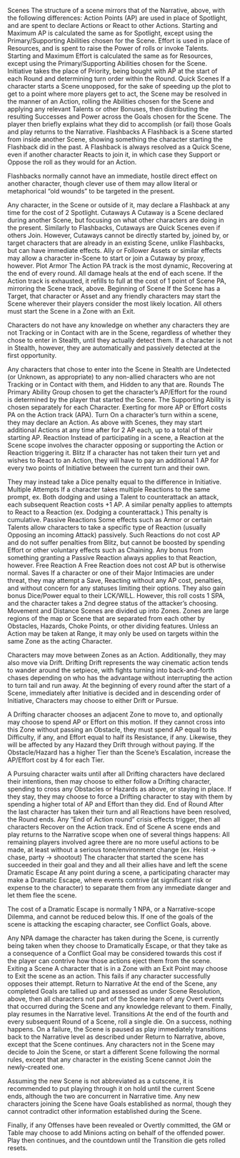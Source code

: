 Scenes
The structure of a scene mirrors that of the Narrative, above, with the following differences:
Action Points (AP) are used in place of Spotlight, and are spent to declare Actions or React to other Actions. Starting and Maximum AP is calculated the same as for Spotlight, except using the Primary/Supporting Abilities chosen for the Scene.
Effort is used in place of Resources, and is spent to raise the Power of rolls or invoke Talents. Starting and Maximum Effort is calculated the same as for Resources, except using the Primary/Supporting Abilities chosen for the Scene.
Initiative takes the place of Priority, being bought with AP at the start of each Round and determining turn order within the Round.
Quick Scenes
If a character starts a Scene unopposed, for the sake of speeding up the plot to get to a point where more players get to act, the Scene may be resolved in the manner of an Action, rolling the Abilities chosen for the Scene and applying any relevant Talents or other Bonuses, then distributing the resulting Successes and Power across the Goals chosen for the Scene. The player then briefly explains what they did to accomplish (or fail) those Goals and play returns to the Narrative.
Flashbacks
A Flashback is a Scene started from inside another Scene, showing something the character starting the Flashback did in the past. A Flashback is always resolved as a Quick Scene, even if another character Reacts to join it, in which case they Support or Oppose the roll as they would for an Action.

Flashbacks normally cannot have an immediate, hostile direct effect on another character, though clever use of them may allow literal or metaphorical “old wounds” to be targeted in the present.

Any character, in the Scene or outside of it, may declare a Flashback at any time for the cost of 2 Spotlight.
Cutaways
A Cutaway is a Scene declared during another Scene, but focusing on what other characters are doing in the present. Similarly to Flashbacks, Cutaways are Quick Scenes even if others Join. However, Cutaways cannot be directly started by, joined by, or target characters that are already in an existing Scene, unlike Flashbacks, but can have immediate effects. Ally or Follower Assets or similar effects may allow a character in-Scene to start or join a Cutaway by proxy, however.
Plot Armor
The Action PA track is the most dynamic, Recovering at the end of every round. All damage heals at the end of each scene. If the Action track is exhausted, it refills to full at the cost of 1 point of Scene PA, mirroring the Scene track, above.
Beginning of Scene
If the Scene has a Target, that character or Asset and any friendly characters may start the Scene wherever their players consider the most likely location. All others must start the Scene in a Zone with an Exit.

Characters do not have any knowledge on whether any characters they are not Tracking or in Contact with are in the Scene, regardless of whether they chose to enter in Stealth, until they actually detect them. If a character is not in Stealth, however, they are automatically and passively detected at the first opportunity.

Any characters that chose to enter into the Scene in Stealth are Undetected (or Unknown, as appropriate) to any non-allied characters who are not Tracking or in Contact with them, and Hidden to any that are.
Rounds
The Primary Ability Group chosen to get the character’s AP/Effort for the round is determined by the player that started the Scene. The Supporting Ability is chosen separately for each Character. Exerting for more AP or Effort costs PA on the Action track (APA).
Turn
On a character’s turn within a scene, they may declare an Action. As above with Scenes, they may start additional Actions at any time after for 2 AP each, up to a total of their starting AP.
Reaction
Instead of participating in a scene, a Reaction at the Scene scope involves the character opposing or supporting the Action or Reaction triggering it.
Blitz
If a character has not taken their turn yet and wishes to React to an Action, they will have to pay an additional 1 AP for every two points of Initiative between the current turn and their own.

They may instead take a Dice penalty equal to the difference in Initiative.
Multiple Attempts
If a character takes multiple Reactions to the same prompt, ex. Both dodging and using a Talent to counterattack an attack, each subsequent Reaction costs +1 AP. A similar penalty applies to attempts to React to a Reaction (ex. Dodging a counterattack.) This penalty is cumulative.
Passive Reactions
Some effects such as Armor or certain Talents allow characters to take a specific type of Reaction (usually Opposing an incoming Attack) passively. Such Reactions do not cost AP and do not suffer penalties from Blitz, but cannot be boosted by spending Effort or other voluntary effects such as Chaining. Any bonus from something granting a Passive Reaction always applies to that Reaction, however.
Free Reaction
A Free Reaction does not cost AP but is otherwise normal.
Saves
If a character or one of their Major Intimacies are under threat, they may attempt a Save, Reacting without any AP cost, penalties, and without concern for any statuses limiting their options. They also gain bonus Dice/Power equal to their LCK/WILL. However, this roll costs 1 SPA, and the character takes a 2nd degree status of the attacker’s choosing.
Movement and Distance
Scenes are divided up into Zones. Zones are large regions of the map or Scene that are separated from each other by Obstacles, Hazards, Choke Points, or other dividing features. Unless an Action may be taken at Range, it may only be used on targets within the same Zone as the acting Character. 

Characters may move between Zones as an Action. Additionally, they may also move via Drift.
Drifting
Drift represents the way cinematic action tends to wander around the setpiece, with fights turning into back-and-forth chases depending on who has the advantage without interrupting the action to turn tail and run away. At the beginning of every round after the start of a Scene, immediately after Initiative is decided and in descending order of Initiative, Characters may choose to either Drift or Pursue.

A Drifting character chooses an adjacent Zone to move to, and optionally may choose to spend AP or Effort on this motion. If they cannot cross into this Zone without passing an Obstacle, they must spend AP equal to its Difficulty, if any, and Effort equal to half its Resistance, if any. Likewise, they will be affected by any Hazard they Drift through without paying. If the Obstacle/Hazard has a higher Tier than the Scene’s Escalation, increase the AP/Effort cost by 4 for each Tier.

A Pursuing character waits until after all Drifting characters have declared their intentions, then may choose to either follow a Drifting character, spending to cross any Obstacles or Hazards as above, or staying in place. If they stay, they may choose to force a Drifting character to stay with them by spending a higher total of AP and Effort than they did.
End of Round
After the last character has taken their turn and all Reactions have been resolved, the Round ends. Any “End of Action round” crisis effects trigger, then all characters Recover on the Action track.
End of Scene
A scene ends and play returns to the Narrative scope when one of several things happens:
All remaining players involved agree there are no more useful actions to be made, at least without a serious tone/environment change (ex. Heist → chase, party → shootout)
The character that started the scene has succeeded in their goal and they and all their allies have and left the scene
Dramatic Escape
At any point during a scene, a participating character may make a Dramatic Escape, where events contrive (at significant risk or expense to the character) to separate them from any immediate danger and let them flee the scene.

The cost of a Dramatic Escape is normally 1 NPA, or a Narrative-scope Dilemma, and cannot be reduced below this. If one of the goals of the scene is attacking the escaping character, see Conflict Goals, above.

Any NPA damage the character has taken during the Scene, is currently being taken when they choose to Dramatically Escape, or that they take as a consequence of a Conflict Goal may be considered towards this cost if the player can contrive how those actions eject them from the scene.
Exiting a Scene
A character that is in a Zone with an Exit Point may choose to Exit the scene as an action. This fails if any character successfully opposes their attempt.
Return to Narrative
At the end of the Scene, any completed Goals are tallied up and assessed as under Scene Resolution, above, then all characters not part of the Scene learn of any Overt events that occurred during the Scene and any knowledge relevant to them. Finally, play resumes in the Narrative level.
Transitions
At the end of the fourth and every subsequent Round of a Scene, roll a single die. On a success, nothing happens. On a failure, the Scene is paused as play immediately transitions back to the Narrative level as described under Return to Narrative, above, except that the Scene continues. Any characters not in the Scene may decide to Join the Scene, or start a different Scene following the normal rules, except that any character in the existing Scene cannot Join the newly-created one.

Assuming the new Scene is not abbreviated as a cutscene, it is recommended to put playing through it on hold until the current Scene ends, although the two are concurrent in Narrative time. Any new characters joining the Scene have Goals established as normal, though they cannot contradict other information established during the Scene.

Finally, if any Offenses have been revealed or Overtly committed, the GM or Table may choose to add Minions acting on behalf of the offended power. Play then continues, and the countdown until the Transition die gets rolled resets.
